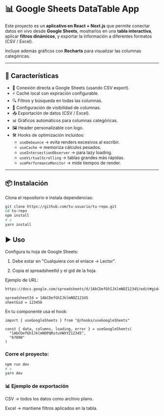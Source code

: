 # 📊 Google Sheets DataTable App

Este proyecto es un **aplicativo en React + Next.js** que permite conectar datos en vivo desde **Google Sheets**, mostrarlos en una **tabla interactiva**, aplicar **filtros dinámicos**, y exportar la información a diferentes formatos (CSV / Excel).  

Incluye además gráficos con **Recharts** para visualizar las columnas categóricas.

---

## 🚀 Características
- 🔄 Conexión directa a Google Sheets (usando CSV export).
- ⚡ Caché local con expiración configurable.
- 🔍 Filtros y búsqueda en todas las columnas.
- 📑 Configuración de visibilidad de columnas.
- 📥 Exportación de datos (CSV / Excel).
- 📊 Gráficos automáticos para columnas categóricas.
- 🖼️ Header personalizable con logo.
- 🛠️ Hooks de optimización incluidos:
  - `useDebounce` → evita renders excesivos al escribir.
  - `useCache` → memoriza cálculos pesados.
  - `useIntersectionObserver` → para lazy loading.
  - `useVirtualScrolling` → tablas grandes más rápidas.
  - `usePerformanceMonitor` → mide tiempos de render.

---

## 📦 Instalación

Clona el repositorio e instala dependencias:

```bash
git clone https://github.com/tu-usuario/tu-repo.git
cd tu-repo
npm install
# o
yarn install
```

## ▶️ Uso
Configura tu hoja de Google Sheets:

1. Debe estar en "Cualquiera con el enlace → Lector".

2. Copia el spreadsheetId y el gid de la hoja.

Ejemplo de URL:

```bash
https://docs.google.com/spreadsheets/d/1AbCDefGhIJklmNOZ12345/edit#gid=123456

spreadsheetId = 1AbCDefGhIJklmNOZ12345
sheetGid = 123456
```

En tu componente usa el hook:

```tsx
import { useGoogleSheets } from "@/hooks/useGoogleSheets"

const { data, columns, loading, error } = useGoogleSheets(
  "1AbCDefGhIJklmNOPQRstuVWXYZ12345",
  "67890"
)
```
### Corre el proyecto:

```bash
npm run dev
# o
yarn dev
```

### 📊 Ejemplo de exportación
CSV → todos los datos como archivo plano.

Excel → mantiene filtros aplicados en la tabla.
